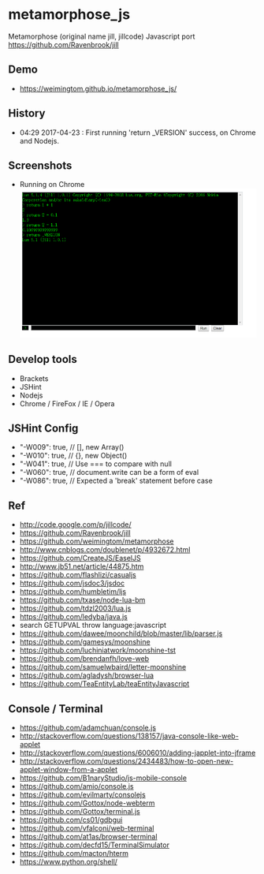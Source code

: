 # metamorphose_js
Metamorphose (original name jill, jillcode) Javascript port  
https://github.com/Ravenbrook/jill  

## Demo
* https://weimingtom.github.io/metamorphose_js/  

## History  
* 04:29 2017-04-23 : First running 'return _VERSION' success, on Chrome and Nodejs.  

## Screenshots  
* Running on Chrome     
![Screenshot](/snapshot/launcher_001.png)  

## Develop tools  
* Brackets  
* JSHint  
* Nodejs  
* Chrome / FireFox / IE / Opera  

## JSHint Config   
* "-W009": true, // [], new Array()  
* "-W010": true, // {}, new Object()  
* "-W041": true, // Use === to compare with null  
* "-W060": true, // document.write can be a form of eval  
* "-W086": true, // Expected a 'break' statement before case  

## Ref  
* http://code.google.com/p/jillcode/  
* https://github.com/Ravenbrook/jill  
* https://github.com/weimingtom/metamorphose  
* http://www.cnblogs.com/doublenet/p/4932672.html    
* https://github.com/CreateJS/EaselJS  
* http://www.jb51.net/article/44875.htm  
* https://github.com/flashlizi/casualjs  
* https://github.com/jsdoc3/jsdoc  
* https://github.com/humbletim/ljs  
* https://github.com/txase/node-lua-bm  
* https://github.com/tdzl2003/lua.js  
* https://github.com/ledyba/java.js  
* search GETUPVAL throw language:javascript  
* https://github.com/dawee/moonchild/blob/master/lib/parser.js  
* https://github.com/gamesys/moonshine  
* https://github.com/luchiniatwork/moonshine-tst  
* https://github.com/brendanfh/love-web  
* https://github.com/samuelwbaird/letter-moonshine  
* https://github.com/agladysh/browser-lua  
* https://github.com/TeaEntityLab/teaEntityJavascript  

## Console / Terminal    
* https://github.com/adamchuan/console.js  
* http://stackoverflow.com/questions/138157/java-console-like-web-applet  
* http://stackoverflow.com/questions/6006010/adding-japplet-into-jframe  
* http://stackoverflow.com/questions/2434483/how-to-open-new-applet-window-from-a-applet  
* https://github.com/B1naryStudio/js-mobile-console  
* https://github.com/amio/console.js  
* https://github.com/evilmarty/consolejs  
* https://github.com/Gottox/node-webterm  
* https://github.com/Gottox/terminal.js  
* https://github.com/cs01/gdbgui  
* https://github.com/vfalconi/web-terminal  
* https://github.com/at1as/browser-terminal  
* https://github.com/decfd15/TerminalSimulator  
* https://github.com/macton/hterm  
* https://www.python.org/shell/  
